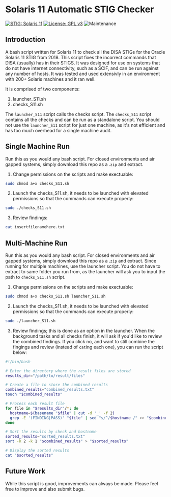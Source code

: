Solaris 11 Automatic STIG Checker
=========
[![STIG: Solaris 11](https://img.shields.io/badge/STIG-Solaris%2011-informational)](https://ncp.nist.gov/checklist/668/download/10006)
[![License: GPL v3](https://img.shields.io/badge/License-GPLv3-blue.svg)]([https://www.gnu.org/licenses/gpl-3.0](https://github.com/dimaswell/Solaris-11-STIG/blob/main/LICENSE))
![Maintenance](https://img.shields.io/maintenance/yes/2023)

## Introduction

A bash script written for Solaris 11 to check all the DISA STIGs for the Oracle Solaris 11 STIG from 2018. This script fixes the incorrect commands that DISA (usually) has in their STIGS. It was designed for use on systems that do not have internet connectivity, such as a SCIF, and can be run against any number of hosts. It was tested and used extensivly in an environment with 200+ Solaris machines and it ran well. 

It is comprised of two components: 

1. launcher_S11.sh
2. checks_S11.sh

The `launcher_S11` script calls the checks script. The `checks_S11` script contains all the checks and can be run as a standalone script. You should not use the `launcher_S11` script for just one machine, as it's not efficient and has too much overhead for a single machine audit. 

## Single Machine Run

Run this as you would any bash script. For closed environments and air gapped systems, simply download this repo as a .`zip` and extract. 

1. Change permissions on the scripts and make exectuable:

```bash
sudo chmod a+x checks_S11.sh
```

2. Launch the checks_S11.sh, it needs to be launched with elevated permissions so that the commands can execute properly:

```bash
sudo ./checks_S11.sh
```

3. Review findings:

```bash
cat insertfilenamehere.txt
```

## Multi-Machine Run
Run this as you would any bash script. For closed environments and air gapped systems, simply download this repo as a .`zip` and extract. Since running for multiple machines, use the launcher script. You do not have to extract to same folder you run from, as the launcher will ask you to input the path to `checks_S11.sh` script. 

1. Change permissions on the scripts and make exectuable:

```bash
sudo chmod a+x checks_S11.sh launcher_S11.sh
```

2. Launch the checks_S11.sh, it needs to be launched with elevated permissions so that the commands can execute properly:

```bash
sudo ./launcher_S11.sh
```

3. Review findings; this is done as an option in the launcher. When the background tasks and all checks finish, it will ask if you'd like to review the combined findings. If you click no, and want to still combine the fingings and review (instead of `cat`ing each one), you can run the script below: 

```bash
#!/bin/bash

# Enter the directory where the result files are stored
results_dir="/path/to/result/files"

# Create a file to store the combined results
combined_results="combined_results.txt"
touch "$combined_results"

# Process each result file
for file in "$results_dir"/*; do
  hostname=$(basename "$file" | cut -d '_' -f 2)
  grep -E '(FINDING|PASS)' "$file" | sed "s/^/$hostname /" >> "$combined_results"
done

# Sort the results by check and hostname
sorted_results="sorted_results.txt"
sort -k 2 -k 1 "$combined_results" > "$sorted_results"

# Display the sorted results
cat "$sorted_results"

```

## Future Work
While this script is good, improvements can always be made. Please feel free to improve and also submit bugs. 
